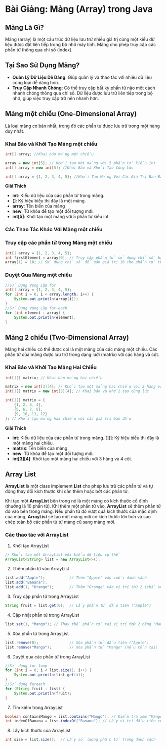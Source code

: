 # Bài Giảng: Mảng (Array) trong Java

## Mảng Là Gì?

Mảng (array) là một cấu trúc dữ liệu lưu trữ nhiều giá trị cùng một kiểu dữ liệu được đặt liên tiếp trong bộ nhớ máy tính. Mảng cho phép truy cập các phần tử thông qua chỉ số (index).

## Tại Sao Sử Dụng Mảng?

-   **Quản Lý Dữ Liệu Dễ Dàng**: Giúp quản lý và thao tác với nhiều dữ liệu cùng loại dễ dàng hơn.
-   **Truy Cập Nhanh Chóng**: Có thể truy cập bất kỳ phần tử nào một cách nhanh chóng thông qua chỉ số. Dữ liệu được lưu trữ liên tiếp trong bộ nhớ, giúp việc truy cập trở nên nhanh hơn.

## Mảng một chiều (One-Dimensional Array)

Là loại mảng cơ bản nhất, trong đó các phần tử được lưu trữ trong một hàng duy nhất.

### Khai Báo và Khởi Tạo Mảng một chiều

```java
int[] array; //Khai báo mảng một chiều

array = new int[5]; // Khởi tạo một mảng với 5 phần tử kiểu int
int[] array = new int[5]; //Khai Báo và Khởi Tạo Cùng Lúc

int[] array = {1, 2, 3, 4, 5}; //Khởi Tạo Mảng Với Các Giá Trị Ban Đầu
```

**Giải Thích**

-   **int**: Kiểu dữ liệu của các phần tử trong mảng.
-   **[]**: Ký hiệu biểu thị đây là một mảng.
-   **array**: Tên biến của mảng
-   **new**: Từ khóa để tạo một đối tượng mới.
-   **int[5]**: Khởi tạo một mảng với 5 phần tử kiểu int.

### Các Thao Tác Khác Với Mảng một chiều

### Truy cập các phần tử trong Mảng một chiều

```java
int[] array = {1, 2, 3, 4, 5};
int firstElement = array[0]; // Truy cập phần tử sử dụng chỉ số bắt đầu từ 0.
array[1] = 10; // Sử dụng chỉ số để gán giá trị 10 cho phần tử thứ 2.
```

### Duyệt Qua Mảng một chiều

```java
//Sử Dụng Vòng Lặp for
int[] array = {1, 2, 3, 4, 5};
for (int i = 0; i < array.length; i++) {
    System.out.println(array[i]);
}
//Sử Dụng Vòng Lặp for-each
for (int element : array) {
    System.out.println(element);
}
```

## Mảng 2 chiều (Two-Dimensional Array)

Mảng hai chiều có thể được coi là một mảng của các mảng một chiều. Các phần tử của mảng được lưu trữ trong dạng lưới (matrix) với các hàng và cột.

### Khai Báo và Khởi Tạo Mảng Hai Chiều

```java
int[][] matrix; // Khai báo mảng hai chiều

matrix = new int[3][4]; // Khởi tạo một mảng hai chiều với 3 hàng và 4 cột
int[][] matrix = new int[3][4]; // Khai báo và khởi tạo cùng lúc

int[][] matrix = {
    {1, 2, 3, 4},
    {5, 6, 7, 8},
    {9, 10, 11, 12}
}; // Khởi tạo mảng hai chiều với các giá trị ban đầu
```

**Giải Thích**

-   **int**: Kiểu dữ liệu của các phần tử trong mảng.
    [][]: Ký hiệu biểu thị đây là một mảng hai chiều.
-   **matrix**: Tên biến của mảng.
-   **new**: Từ khóa để tạo một đối tượng mới.
-   **int[3][4]**: Khởi tạo một mảng hai chiều với 3 hàng và 4 cột.

## Array List

**ArrayList** là một class implement **List** cho phép lưu trữ các phần tử và tự động thay đổi kích thước khi cần thêm hoặc bớt các phần tử.

Khi tạo một **ArrayList** bên trong nó là một mảng có kích thước cố định (thường là 10 phần tử). Khi thêm một phần tử vào, **ArrayList** sẽ thêm phần tử đó vào bên trong mảng. Nếu phần tử đó vượt quá kích thước của mặc định của mảng, **ArrayList** sẽ tạo một mảng mới có kích thước lớn hơn và sao chép toàn bộ các phần tử từ mảng cũ sang mảng mới.

### Các thao tác với ArrayList

1. Khởi tạo ArrayList

```java
// Khởi tạo một ArrayList với kiểu dữ liệu cụ thể
ArrayList<String> list = new ArrayList<>();
```

2. Thêm phần tử vào ArrayList

```java
list.add("Apple");           // Thêm "Apple" vào cuối danh sách
list.add("Banana");
list.add(1, "Orange");       // Thêm "Orange" vào vị trí thứ 2 (chỉ số 1)
```

3. Truy cập phần tử trong ArrayList

```java
String fruit = list.get(0);  // Lấy phần tử đầu tiên ("Apple")
```

4. Cập nhật phần tử trong ArrayList

```java
list.set(1, "Mango"); // Thay thế phần tử tại vị trí thứ 2 bằng "Mango"
```

5. Xóa phần tử trong ArrayList

```java
list.remove(0);              // Xóa phần tử đầu tiên ("Apple")
list.remove("Mango");        // Xóa phần tử "Mango" (nếu tồn tại)
```

6. Duyệt qua các phần tử trong ArrayList

```java
//Sử dụng for loop
for (int i = 0; i < list.size(); i++) {
    System.out.println(list.get(i));
}
//Sử dụng foreach
for (String fruit : list) {
    System.out.println(fruit);
}
```

7. Tìm kiếm trong ArrayList

```java
boolean containsMango = list.contains("Mango"); // Kiểm tra xem "Mango" có trong danh sách không
int indexOfBanana = list.indexOf("Banana"); // Lấy vị trí đầu tiên của "Banana"
```

8. Lấy kích thước của ArrayList

```java
int size = list.size();  // Lấy số lượng phần tử trong danh sách
```